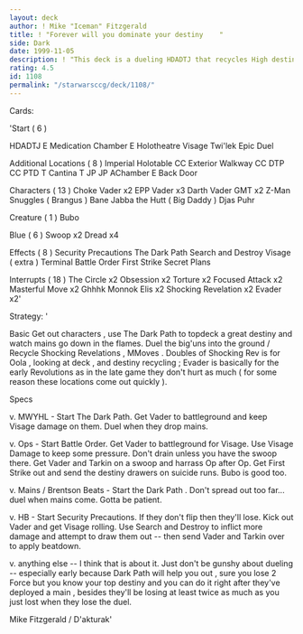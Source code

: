 ```yaml
---
layout: deck
author: ! Mike "Iceman" Fitzgerald
title: ! "Forever will you dominate your destiny    "
side: Dark
date: 1999-11-05
description: ! "This deck is a dueling HDADTJ that recycles High destiny and makes a destiny drawing character a big nuisance."
rating: 4.5
id: 1108
permalink: "/starwarsccg/deck/1108/"
---
```

Cards: 

'Start  ( 6 )

HDADTJ
E Medication Chamber
E Holotheatre
Visage
Twi'lek
Epic Duel

Additional Locations  ( 8 )
Imperial Holotable
CC Exterior Walkway
CC DTP
CC PTD
T Cantina
T JP
JP AChamber
E Back Door

Characters  ( 13 )
Choke Vader x2
EPP Vader x3
Darth Vader
GMT x2
Z-Man
Snuggles ( Brangus )
Bane
Jabba the Hutt ( Big Daddy )
Djas Puhr

Creature  ( 1 )
Bubo

Blue  ( 6 )
Swoop x2
Dread x4

Effects  ( 8 )
Security Precautions
The Dark Path
Search and Destroy
Visage ( extra )
Terminal
Battle Order
First Strike
Secret Plans

Interrupts  ( 18 )
The Circle x2
Obsession x2
Torture x2
Focused Attack x2
Masterful Move x2
Ghhhk
Monnok
Elis x2
Shocking Revelation x2
Evader x2'

Strategy: '

Basic  Get out characters , use The Dark Path to
topdeck a great destiny and watch mains go down in
the flames. Duel the big'uns into the ground / Recycle Shocking Revelations , MMoves . Doubles
of Shocking Rev is for Oola , looking at deck , and destiny recycling ; Evader is basically for the early Revolutions as in the late game they don't hurt as much ( for some reason these locations come out quickly ).

Specs 

v. MWYHL - Start The Dark Path. Get Vader to battleground and keep Visage damage on them. Duel
when they drop mains.

v. Ops - Start Battle Order. Get Vader to battleground for Visage. Use Visage Damage to keep some pressure. Don't drain unless you have the swoop there. Get Vader and Tarkin on a swoop and harrass Op after Op. Get First Strike out and send the destiny drawers on suicide runs. Bubo is good too.

v. Mains / Brentson Beats - Start the Dark Path . Don't spread out too far... duel when mains come. Gotta be patient.

v. HB - Start Security Precautions. If they don't flip then they'll lose. Kick out Vader and get Visage rolling. Use Search and Destroy to inflict more damage and attempt to draw them out -- then send Vader and Tarkin over to apply beatdown.

v. anything else -- I think that is about it. Just don't be gunshy about dueling -- especially early because Dark Path will help you out , sure you lose 2 Force but you know your top destiny and you can do it right after they've deployed a main , besides they'll be losing at least twice as much as you just lost when they lose the duel.

Mike Fitzgerald / D'akturak'
